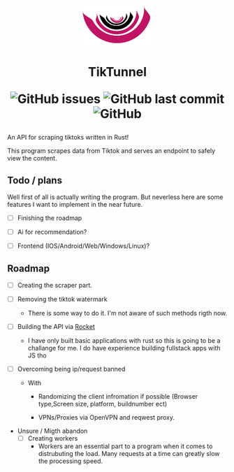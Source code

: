  
<p align="center">
<img  src="https://github.com/berryes/TikTunnel/blob/main/logo.png?raw=true"  width="160">
</p>

<h1 align="center"> TikTunnel 

<br>


 ![GitHub issues](https://img.shields.io/github/issues/berryes/tiktunnel?color=%23BF1363&style=for-the-badge) ![GitHub last commit](https://img.shields.io/github/last-commit/berryes/tiktunnel?color=%23BF1363&logoColor=%23BF1363&style=for-the-badge) ![GitHub](https://img.shields.io/github/license/berryes/tiktunnel?color=%23BF1363&logoColor=%23BF1363&style=for-the-badge)

</h1>


An API for scraping tiktoks written in Rust!

This program scrapes data from Tiktok and serves an endpoint to safely view the content. 



## Todo / plans
Well first of all is actually writing the program. But neverless here are some features I want to implement in the near future. 

- [ ]  Finishing the roadmap 
- [ ] Ai for recommendation?
- [ ] Frontend (IOS/Android/Web/Windows/Linux)?


## Roadmap 

- [ ] Creating the scraper part.

- [ ] Removing the tiktok watermark
    - There is some way to do it. I'm not aware of such methods rigth now.

- [ ] Building the API via [Rocket](https://rocket.rs)
    - I have only built basic applications with rust so this is going to be a challange for me. I do have experience building fullstack apps with JS tho

- [ ] Overcoming being ip/request banned 
    <br>
    - With 
        - Randomizing the client infromation if possible (Browser type,Screen size, platform, buildnumber ect)

        - VPNs/Proxies
            via OpenVPN and reqwest proxy.


- Unsure / Migth abandon
    - [ ]   Creating workers
        - Workers are an essential part to a program when it comes to distrubuting the load.
        Many requests at a time can greatly slow the processing speed.



